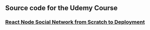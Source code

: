 ## Source code for the Udemy Course

### [React Node Social Network from Scratch to Deployment ](https://www.udemy.com/node-react/?couponCode=NODEREACT)
